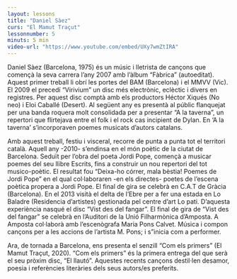 ```yaml
---
layout: lessons
title: "Daniel Sàez"
curs: "El Mamut Traçut"
lessonnumber: 5
minuts: 5 min
video-url: "https://www.youtube.com/embed/UXy7wmZtIRA"
---
```


Daniel Sàez (Barcelona, 1975) és un músic i lletrista de cançons que començà la seva carrera l’any 2007 amb l’àlbum “Fàbrica” (autoeditat). Aquest primer treball li obrí les portes del BAM (Barcelona) i el MMVV (Vic). El 2009 el precedí “Virivium” un disc més electrònic, eclèctic i divers en registres. Per aquest disc comptà amb els productors Héctor Xiqués (No neo) i Eloi Caballé (Desert). Al següent any es presentà al públic flanquejat per una banda roquera molt consolidada per a presentar “A la taverna”, un repertori que flirtejava entre el folk i el rock cas incipient de Dylan. En ‘A la taverna’ s’incorporaven poemes musicats d’autors catalans. 

Amb aquest treball, festiu i visceral, recorre de punta a punta tot el territori català. Aquell any -2010- s’endinsa en el món poètic de la ciutat de Barcelona. Seduït per l’obra del poeta Jordi Pope, començà a musicar poemes del seu llibre Escrits, fins a construir un nou repertori del tot musico-poètic. El resultat fou “Deixa-ho córrer, mala bèstia! Poemes de Jordi Pope” en el qual col·laboraren -en els directes- poetes de l’escena poètica propera a Jordi Pope. El final de gira se celebrà en C.A.T de Gràcia (Barcelona). En el 2013 visità el delta de l’Ebre per a fer una estada en Lo Baladre (Residencia d’artistes) gestionada pel centre d’art Lo pati. D’aquesta experiència nasqué el disc “Vist des del fangar”. El final de gira de “Vist des del fangar” se celebrà en l’Auditori de la Unió Filharmònica d’Amposta. A Amposta col·laborà amb l’escenògrafa Maria Pons Calvet. Música i compon cançons per a les accions de l’artista M. Pons; i s”inicia com a performer.

Ara, de tornada a Barcelona, ens presenta el senzill “Com els primers” (El Mamut Traçut, 2020).
“Com els primers” és la primera entrega del que serà el seu pròxim disc, “El llautó”. Aquestes recents cançons destil·len desamor, poesia i referències literàries dels seus autors/es preferits.